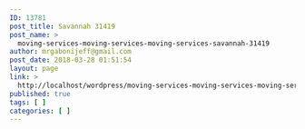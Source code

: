 ```yaml
---
ID: 13781
post_title: Savannah 31419
post_name: >
  moving-services-moving-services-moving-services-savannah-31419
author: mrgabonijeff@gmail.com
post_date: 2018-03-28 01:51:54
layout: page
link: >
  http://localhost/wordpress/moving-services-moving-services-moving-services-savannah-31419/
published: true
tags: [ ]
categories: [ ]
---
```

